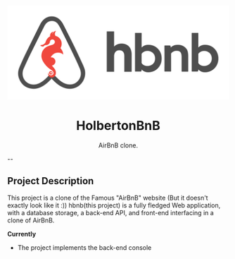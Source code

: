 <p align="center">
	<img src="https://github.com/Bikaze/AirBnB_clone/blob/main/misc_stuff/hbnb.png" alt="HolbertonBnB logo">
</p>

<h1 align="center">HolbertonBnB</h1>
<p align="center">AirBnB clone.</p>

--

## Project Description

This project is a clone of the Famous "AirBnB" website (But it doesn't exactly look like it :))
hbnb(this project) is a fully fledged Web application, with a database storage, a back-end API, and front-end interfacing in a clone of AirBnB.

**Currently**
- The project implements the back-end console


